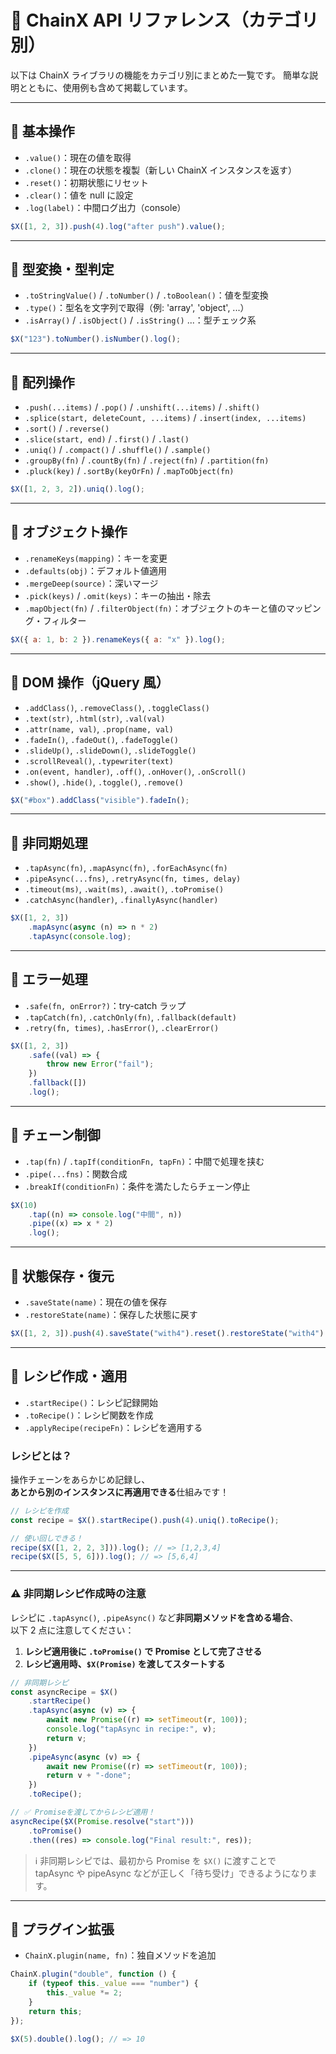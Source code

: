 # 📘 ChainX API リファレンス（カテゴリ別）

以下は ChainX ライブラリの機能をカテゴリ別にまとめた一覧です。
簡単な説明とともに、使用例も含めて掲載しています。

---

## 🔹 基本操作

- `.value()`：現在の値を取得
- `.clone()`：現在の状態を複製（新しい ChainX インスタンスを返す）
- `.reset()`：初期状態にリセット
- `.clear()`：値を null に設定
- `.log(label)`：中間ログ出力（console）

```js
$X([1, 2, 3]).push(4).log("after push").value();
```

---

## 🔹 型変換・型判定

- `.toStringValue()` / `.toNumber()` / `.toBoolean()`：値を型変換
- `.type()`：型名を文字列で取得（例: 'array', 'object', ...）
- `.isArray()` / `.isObject()` / `.isString()` ...：型チェック系

```js
$X("123").toNumber().isNumber().log();
```

---

## 🔹 配列操作

- `.push(...items)` / `.pop()` / `.unshift(...items)` / `.shift()`
- `.splice(start, deleteCount, ...items)` / `.insert(index, ...items)`
- `.sort()` / `.reverse()`
- `.slice(start, end)` / `.first()` / `.last()`
- `.uniq()` / `.compact()` / `.shuffle()` / `.sample()`
- `.groupBy(fn)` / `.countBy(fn)` / `.reject(fn)` / `.partition(fn)`
- `.pluck(key)` / `.sortBy(keyOrFn)` / `.mapToObject(fn)`

```js
$X([1, 2, 3, 2]).uniq().log();
```

---

## 🔹 オブジェクト操作

- `.renameKeys(mapping)`：キーを変更
- `.defaults(obj)`：デフォルト値適用
- `.mergeDeep(source)`：深いマージ
- `.pick(keys)` / `.omit(keys)`：キーの抽出・除去
- `.mapObject(fn)` / `.filterObject(fn)`：オブジェクトのキーと値のマッピング・フィルター

```js
$X({ a: 1, b: 2 }).renameKeys({ a: "x" }).log();
```

---

## 🔹 DOM 操作（jQuery 風）

- `.addClass()`, `.removeClass()`, `.toggleClass()`
- `.text(str)`, `.html(str)`, `.val(val)`
- `.attr(name, val)`, `.prop(name, val)`
- `.fadeIn()`, `.fadeOut()`, `.fadeToggle()`
- `.slideUp()`, `.slideDown()`, `.slideToggle()`
- `.scrollReveal()`, `.typewriter(text)`
- `.on(event, handler)`, `.off()`, `.onHover()`, `.onScroll()`
- `.show()`, `.hide()`, `.toggle()`, `.remove()`

```js
$X("#box").addClass("visible").fadeIn();
```

---

## 🔹 非同期処理

- `.tapAsync(fn)`, `.mapAsync(fn)`, `.forEachAsync(fn)`
- `.pipeAsync(...fns)`, `.retryAsync(fn, times, delay)`
- `.timeout(ms)`, `.wait(ms)`, `.await()`, `.toPromise()`
- `.catchAsync(handler)`, `.finallyAsync(handler)`

```js
$X([1, 2, 3])
	.mapAsync(async (n) => n * 2)
	.tapAsync(console.log);
```

---

## 🔹 エラー処理

- `.safe(fn, onError?)`：try-catch ラップ
- `.tapCatch(fn)`, `.catchOnly(fn)`, `.fallback(default)`
- `.retry(fn, times)`, `.hasError()`, `.clearError()`

```js
$X([1, 2, 3])
	.safe((val) => {
		throw new Error("fail");
	})
	.fallback([])
	.log();
```

---

## 🔹 チェーン制御

- `.tap(fn)` / `.tapIf(conditionFn, tapFn)`：中間で処理を挟む
- `.pipe(...fns)`：関数合成
- `.breakIf(conditionFn)`：条件を満たしたらチェーン停止

```js
$X(10)
	.tap((n) => console.log("中間", n))
	.pipe((x) => x * 2)
	.log();
```

---

## 🔹 状態保存・復元

- `.saveState(name)`：現在の値を保存
- `.restoreState(name)`：保存した状態に戻す

```js
$X([1, 2, 3]).push(4).saveState("with4").reset().restoreState("with4").log();
```

---

## 🔹 レシピ作成・適用

- `.startRecipe()`：レシピ記録開始
- `.toRecipe()`：レシピ関数を作成
- `.applyRecipe(recipeFn)`：レシピを適用する

### レシピとは？

操作チェーンをあらかじめ記録し、  
**あとから別のインスタンスに再適用できる**仕組みです！

```js
// レシピを作成
const recipe = $X().startRecipe().push(4).uniq().toRecipe();

// 使い回しできる！
recipe($X([1, 2, 2, 3])).log(); // => [1,2,3,4]
recipe($X([5, 5, 6])).log(); // => [5,6,4]
```

---

### ⚠️ 非同期レシピ作成時の注意

レシピに `.tapAsync()`, `.pipeAsync()` など**非同期メソッドを含める場合**、  
以下 2 点に注意してください：

1. **レシピ適用後に `.toPromise()` で Promise として完了させる**
2. **レシピ適用時、`$X(Promise)` を渡してスタートする**

```js
// 非同期レシピ
const asyncRecipe = $X()
	.startRecipe()
	.tapAsync(async (v) => {
		await new Promise((r) => setTimeout(r, 100));
		console.log("tapAsync in recipe:", v);
		return v;
	})
	.pipeAsync(async (v) => {
		await new Promise((r) => setTimeout(r, 100));
		return v + "-done";
	})
	.toRecipe();

// ✅ Promiseを渡してからレシピ適用！
asyncRecipe($X(Promise.resolve("start")))
	.toPromise()
	.then((res) => console.log("Final result:", res));
```

> ℹ️ 非同期レシピでは、最初から Promise を `$X()` に渡すことで  
> tapAsync や pipeAsync などが正しく「待ち受け」できるようになります。

---

## 🔹 プラグイン拡張

- `ChainX.plugin(name, fn)`：独自メソッドを追加

```js
ChainX.plugin("double", function () {
	if (typeof this._value === "number") {
		this._value *= 2;
	}
	return this;
});

$X(5).double().log(); // => 10
```
